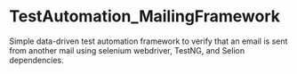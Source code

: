 # TestAutomation_MailingFramework
Simple data-driven test automation framework to verify that an email is sent from another mail using selenium webdriver, TestNG, and Selion dependencies. 
